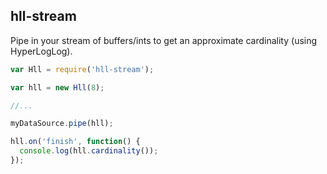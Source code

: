 ## hll-stream

Pipe in your stream of buffers/ints to get an approximate cardinality (using HyperLogLog).

```javascript
var Hll = require('hll-stream');

var hll = new Hll(8);

//...

myDataSource.pipe(hll);

hll.on('finish', function() {
  console.log(hll.cardinality());
});
```
